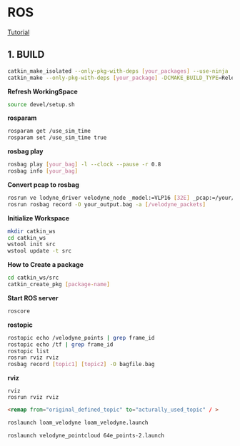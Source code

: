 # ROS

[Tutorial](http://wiki.ros.org/ROS/Tutorials0)

## 1. BUILD

```bash
catkin_make_isolated --only-pkg-with-deps [your_packages] --use-ninja
catkin_make --only-pkg-with-deps [your_package] -DCMAKE_BUILD_TYPE=Release
```

**Refresh WorkingSpace**

```bash
source devel/setup.sh
```



**rosparam**

```bash
rosparam get /use_sim_time
rosparam set /use_sim_time true
```



**rosbag play**

```bash
rosbag play [your_bag] -l --clock --pause -r 0.8
rosbag info [your_bag]
```



**Convert pcap to rosbag**

```bash
rosrun ve lodyne_driver velodyne_node _model:=VLP16 [32E] _pcap:=/your/file.pcap _read_once:=true
rosrun rosbag record -O your_output.bag -a [/velodyne_packets]
```



**Initialize Workspace**

```bash
mkdir catkin_ws
cd catkin_ws
wstool init src
wstool update -t src
```



**How to Create a package**

```bash
cd catkin_ws/src
catkin_create_pkg [package-name]
```



**Start ROS server**

```bash
roscore
```



**rostopic**

```bash
rostopic echo /velodyne_points | grep frame_id
rostopic echo /tf | grep frame_id
rostopic list
rosrun rviz rviz
rosbag record [topic1] [topic2] -O bagfile.bag
```



**rviz**

```rviz
rviz
rosrun rviz rviz
```





```html
<remap from="original_defined_topic" to="acturally_used_topic" / >
```



```bash
roslaunch loam_velodyne loam_velodyne.launch
```



```bash
roslaunch velodyne_pointcloud 64e_points-2.launch
```

